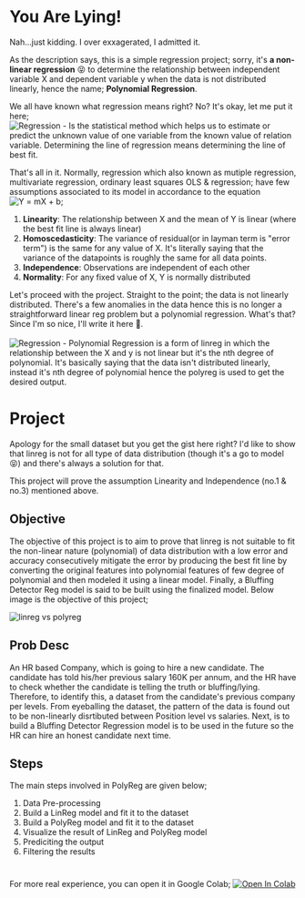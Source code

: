 # You Are Lying!

Nah...just kidding. I over exxagerated, I admitted it. 

As the description says, this is a simple regression project; sorry, it's  __a non-linear regression__ 😝 to determine the relationship between independent variable X and dependent variable y when the data is not distributed linearly, hence the name; __Polynomial Regression__.

We all have known what regression means right? No? It's okay, let me put it here;
<br>
![Regression](https://img.shields.io/badge/-Regression-FFD43B?logoColor=black&style=plastic&logoWidth=20) - Is the statistical method which helps us to estimate or predict the unknown value of one variable from the known value of relation variable. Determining the line of regression means determining the line of best fit. 

That's all in it. Normally, regression which also known as mutiple regression, multivariate regression, ordinary least squares OLS & regression; have few assumptions associated to its model in accordance to the equation 
![Y = mX + b](https://img.shields.io/badge/-Y%20=%20=%20mX&20+%20b-magenta?logoColor=black&style=plastic&logoWidth=20&);
1. __Linearity__: The relationship between X and the mean of Y is linear (where the best fit line is always linear)
2. __Homoscedasticity__:  The variance of residual(or in layman term is "error term") is the same for any value of X. It's literally saying that the variance of the datapoints is roughly the same for all data points.  
3. __Independence__: Observations are independent of each other
4. __Normality__: For any fixed value of X, Y is normally distributed

Let's proceed with the project. Straight to the point; the data is not linearly distributed. There's a few anomalies in the data hence this is no longer a straightforward linear reg problem but a polynomial regression. What's that? Since I'm so nice, I'll write it here 💞.
<br><br>
![Regression](https://img.shields.io/badge/-Polynomial%20Regression-00FFFF?logoColor=black&style=plastic&logoWidth=20&) - Polynomial Regression is a form of linreg in which the relationship between the X and y is not linear but it's the nth degree of polynomial. It's basically saying that the data isn't distributed linearly, instead it's nth degree of polynomial hence the polyreg is used to get the desired output. 

# Project

Apology for the small dataset but you get the gist here right? I'd like to show that linreg is not for all type of data distribution (though it's a go to model 😝) and there's always a solution for that. 

This project will prove the assumption Linearity and Independence (no.1 & no.3) mentioned above. 

## Objective 
The objective of this project is to aim to prove that linreg is not suitable to fit the non-linear nature (polynomial) of data distribution with a low error and accuracy consecutively mitigate the error by producing the best fit line by converting the original features into polynomial features of few degree of polynomial and then modeled it using a linear model. Finally, a Bluffing Detector Reg model is said to be built using the finalized model. Below image is the objective of this project;

![linreg vs polyreg](https://user-images.githubusercontent.com/120354757/210300187-a625d6ec-4834-4912-a1d1-f2b9e4f668c1.png)

## Prob Desc
An HR based Company, which is going to hire a new candidate. The candidate has told his/her previous salary 160K per annum, and the HR have to check whether the candidate is telling the truth or bluffing/lying. Therefore, to identify this, a dataset from the candidate's previous company per levels. From eyeballing the dataset, the pattern of the data is found out to be non-linearly disrtibuted between Position level vs salaries. Next, is to build a Bluffing Detector Regression model is to be used in the future so the HR can hire an honest candidate next time. 

 
## Steps 
The main steps involved in PolyReg are given below;
1. Data Pre-processing
2. Build a LinReg model and fit it to the dataset
3. Build a PolyReg model and fit it to the dataset
4. Visualize the result of LinReg and PolyReg model
5. Prediciting the output
6. Filtering the results

# 

For more real experience, you can open it in Google Colab; 
 [![Open In Colab](https://colab.research.google.com/assets/colab-badge.svg)](https://colab.research.google.com/drive/1Q7n6ieugI3nuhNSlKphZKF3ccXzEUrxF?usp=sharing)

